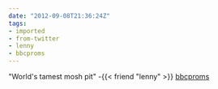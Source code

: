 ```yaml
---
date: "2012-09-08T21:36:24Z"
tags:
- imported
- from-twitter
- lenny
- bbcproms
---
```

"World's tamest mosh pit" -{{< friend "lenny" >}} [bbcproms](/tags/bbcproms)

